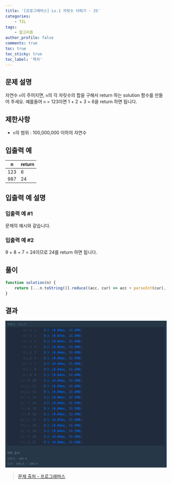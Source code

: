 ```yaml
---
title: '[프로그래머스] Lv.1 자릿수 더하기 - JS'
categories:
    - TIL
tags:
    - 알고리즘
author_profile: false
comments: true
toc: true
toc_sticky: true
toc_label: '목차'
---
```


## 문제 설명
자연수 `n`이 주어지면, `n`의 각 자릿수의 합을 구해서 return 하는 solution 함수를 만들어 주세요.
예를들어 `n` = 123이면 1 + 2 + 3 = 6을 return 하면 됩니다.

## 제한사항
* `n`의 범위 : 100,000,000 이하의 자연수

## 입출력 예

| n   | return |
|-----|--------|
| 123 | 6      |
| 987 | 24     |

## 입출력 예 설명
### 입출력 예 #1
문제의 예시와 같습니다.

### 입출력 예 #2
9 + 8 + 7 = 24이므로 24를 return 하면 됩니다.

## 풀이
```javascript
function solution(n) {
    return [...n.toString()].reduce((acc, cur) => acc + parseInt(cur), 0);
}
```

## 결과
![result](/assets/images/2023/08-21/algorithm-2-result.png)

>[문제 출처 - 프로그래머스](https://school.programmers.co.kr/learn/courses/30/lessons/12931)